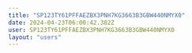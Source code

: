 ```yaml
---
title: "SP123TY61PFFAEZBX3PNH7KG3663B3GBW440NMYX0"
date: 2024-04-23T06:00:42.382Z
user: SP123TY61PFFAEZBX3PNH7KG3663B3GBW440NMYX0
layout: "users"
---
```

    